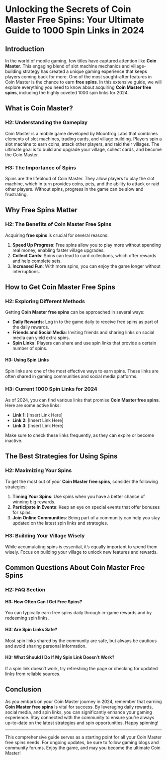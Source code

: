 # Unlocking the Secrets of Coin Master Free Spins: Your Ultimate Guide to 1000 Spin Links in 2024

## Introduction

In the world of mobile gaming, few titles have captured attention like **Coin Master**. This engaging blend of slot machine mechanics and village-building strategy has created a unique gaming experience that keeps players coming back for more. One of the most sought-after features in Coin Master is the chance to earn **free spins**. In this extensive guide, we will explore everything you need to know about acquiring **Coin Master free spins**, including the highly coveted 1000 spin links for 2024.

## What is Coin Master?

### H2: Understanding the Gameplay

Coin Master is a mobile game developed by Moonfrog Labs that combines elements of slot machines, trading cards, and village building. Players spin a slot machine to earn coins, attack other players, and raid their villages. The ultimate goal is to build and upgrade your village, collect cards, and become the Coin Master.

### H3: The Importance of Spins

Spins are the lifeblood of Coin Master. They allow players to play the slot machine, which in turn provides coins, pets, and the ability to attack or raid other players. Without spins, progress in the game can be slow and frustrating.

## Why Free Spins Matter

### H2: The Benefits of Coin Master Free Spins

Acquiring **free spins** is crucial for several reasons:

1. **Speed Up Progress**: Free spins allow you to play more without spending real money, enabling faster village upgrades.
2. **Collect Cards**: Spins can lead to card collections, which offer rewards and help complete sets.
3. **Increased Fun**: With more spins, you can enjoy the game longer without interruptions.

## How to Get Coin Master Free Spins

### H2: Exploring Different Methods

Getting **Coin Master free spins** can be approached in several ways:

- **Daily Rewards**: Log in to the game daily to receive free spins as part of the daily rewards.
- **Friends and Social Media**: Inviting friends and sharing links on social media can yield extra spins.
- **Spin Links**: Players can share and use spin links that provide a certain number of spins.

#### H3: Using Spin Links

Spin links are one of the most effective ways to earn spins. These links are often shared in gaming communities and social media platforms. 

### H3: Current 1000 Spin Links for 2024

As of 2024, you can find various links that promise **Coin Master free spins**. Here are some active links:

- **Link 1**: [Insert Link Here]
- **Link 2**: [Insert Link Here]
- **Link 3**: [Insert Link Here]

Make sure to check these links frequently, as they can expire or become inactive.

## The Best Strategies for Using Spins

### H2: Maximizing Your Spins

To get the most out of your **Coin Master free spins**, consider the following strategies:

1. **Timing Your Spins**: Use spins when you have a better chance of winning big rewards.
2. **Participate in Events**: Keep an eye on special events that offer bonuses for spins.
3. **Join Online Communities**: Being part of a community can help you stay updated on the latest spin links and strategies.

### H3: Building Your Village Wisely

While accumulating spins is essential, it’s equally important to spend them wisely. Focus on building your village to unlock new features and rewards.

## Common Questions About Coin Master Free Spins

### H2: FAQ Section

#### H3: How Often Can I Get Free Spins?

You can typically earn free spins daily through in-game rewards and by redeeming spin links.

#### H3: Are Spin Links Safe?

Most spin links shared by the community are safe, but always be cautious and avoid sharing personal information.

#### H3: What Should I Do If My Spin Link Doesn’t Work?

If a spin link doesn’t work, try refreshing the page or checking for updated links from reliable sources.

## Conclusion

As you embark on your Coin Master journey in 2024, remember that earning **Coin Master free spins** is vital for success. By leveraging daily rewards, social media, and spin links, you can significantly enhance your gaming experience. Stay connected with the community to ensure you’re always up-to-date on the latest strategies and spin opportunities. Happy spinning!

---

This comprehensive guide serves as a starting point for all your Coin Master free spins needs. For ongoing updates, be sure to follow gaming blogs and community forums. Enjoy the game, and may you become the ultimate Coin Master!
